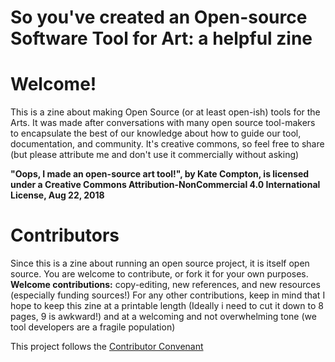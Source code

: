 # So you've created an Open-source Software Tool for Art: a helpful zine



# Welcome!
This is a zine about making Open Source (or at least open-ish) tools for the Arts.  It was made after conversations with many open source tool-makers to encapsulate the best of our knowledge about how to guide our tool, documentation, and community. It's creative commons, so feel free to share (but please attribute me and don't use it commercially without asking)

**"Oops, I made an open-source art tool!", by Kate Compton, is licensed under a Creative Commons Attribution-NonCommercial 4.0 International License, Aug 22, 2018**

# Contributors
Since this is a zine about running an open source project, it is itself open source.  You are welcome to contribute, or fork it for your own purposes.
**Welcome contributions:** copy-editing, new references, and new resources (especially funding sources!)
For any other contributions, keep in mind that I hope to keep this zine at a printable length (Ideally i need to cut it down to 8 pages, 9 is awkward!) and at a welcoming and not overwhelming tone (we tool developers are a fragile population)


This project follows the [Contributor Convenant](https://www.contributor-covenant.org/version/1/4/code-of-conduct.txt)
